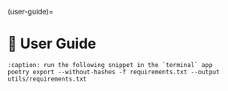 (user-guide)=

# 📖 User Guide

```{code-block} console
:caption: run the following snippet in the `terminal` app
poetry export --without-hashes -f requirements.txt --output utils/requirements.txt
```
